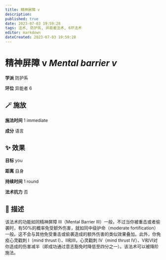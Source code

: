 ```yaml
---
title: 精神屏障 v
description: 
published: true
date: 2023-07-03 19:59:28
tags: 法术, 防护系, 异能者法术, 6环法术
editor: markdown
dateCreated: 2023-07-03 19:59:28
---
```


# **精神屏障 v** *Mental barrier v*

**学派** 防护系 

**环位** 异能者 6

## 🪄 施放

**施法时间** 1 immediate

**成分** 语言

## ✨ 效果 

**目标** you 

**距离** 自身  

**持续时间** 1 round 

**法术抗力** 否

## 📖 描述

该法术的功能如同精神屏障 III（Mental Barrier III）一般，不过当你被重击或者偷袭时，有50%的概率免受额外伤害，就如同中级护命（moderate fortification）一般。这不会与其他免受重击或偷袭造成的额外伤害的类似效果叠加。此外，你免疫心灵戳刺 I（mind thrust I）、II和III，心灵戳刺 IV（mind thrust IV）、V和VI对你造成的伤害减半（即成功通过意志豁免时降低至四分之一）。该法术可以被降阶施法。
    